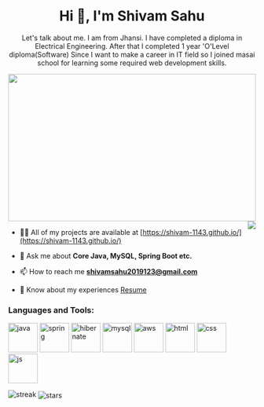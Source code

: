 <h1 align="center">Hi 👋, I'm Shivam Sahu</h1>
<p align="center">Let's talk about me. I am from Jhansi. I have completed a diploma in Electrical Engineering. After that I completed 1 year 'O'Level diploma(Software) Since I want to make a career in IT field so I joined masai school for learning some required web development skills.</p>
<img src="https://media2.giphy.com/media/26BRGoqbUQvk8nwTC/giphy.gif?cid=ecf05e47fet7bgvbjps9v58d1867984qyw68jcbzvl4qj62c&rid=giphy.gif&ct=g" width="100%" height="300px" >

<img align="right" src="https://media.tenor.com/UtSahOVYvDQAAAAC/banner-discord.gif" />

- 👨‍💻 All of my projects are available at [https://shivam-1143.github.io/](https://shivam-1143.github.io/)

- 💬 Ask me about **Core Java, MySQL, Spring Boot etc.**

- 📫 How to reach me **shivamsahu2019123@gmail.com**

- 📄 Know about my experiences <a href="https://drive.google.com/file/d/1MSCCl56yvdN9Rxt01L_meHtuCv7KnMyF/view?usp=sharing" target="_blank">Resume</a>

<h3 align="left">Languages and Tools:</h3>
<p align="left">
    <img src="https://skilldistillery.com//wp-content/uploads/2016/03/Java_logo.png"alt="java" width="60" height="60">
    <img src="https://pbs.twimg.com/profile_images/1235868806079057921/fTL08u_H_400x400.png" alt="spring" width="60" height="60">
    <img src="https://user-images.githubusercontent.com/107460400/212717186-df49e6e8-3084-40e2-9891-1ddd7392e390.png" alt="hibernate" width="60" height="60">
    <img src="https://user-images.githubusercontent.com/107460400/212717395-e227e2cf-3dfc-4408-9dcd-801b1b36428f.png" alt="mysql" width="60" height="60">
    <img src="https://user-images.githubusercontent.com/107460400/212717541-d96ac217-e41b-43ef-ac1d-01bcbdc07a58.png" alt="aws" width="60" height="60">
    <img src="https://user-images.githubusercontent.com/107460400/212717658-5f4d8669-f39e-4c38-a070-f5fcf767778b.png" alt="html" width="60" height="60">
    <img src="https://play-lh.googleusercontent.com/RTAZb9E639F4JBcuBRTPEk9_92I-kaKgBMw4LFxTGhdCQeqWukXh74rTngbQpBVGxqo" alt="css" width="60" height="60">
    <img src="https://static.javatpoint.com/images/javascript/javascript_logo.png" alt="js" width="60" height="60">
</p>

<div>
  <img src="https://github-readme-streak-stats.herokuapp.com?user=Shivam-1143&theme=radical&hide_border=true" alt="streak" />
  <img align="center" src="https://github-profile-trophy.vercel.app/?username=Shivam-1143&theme=radical" alt="stars">
</div>
